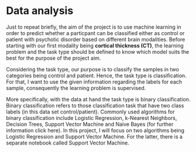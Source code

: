 # Data analysis

Just to repeat briefly, the aim of the project is to use machine learning in order to predict whether a particpant can be classified either as control or patient with psychotic disorder based on different brain modalities. Before starting with our first modality being **cortical thickness (CT)**, the learning problem and the task type should be defined to know which model suits the best for the purpose of the project aim. 

Considering the task type, our purpose is to classify the samples in two categories being control and patient. Hence, the task type is classification. For that, I want to use the given information regarding the labels for each sample, consequently the learning problem is supervised.

More specifically, with the data at hand the task type is binary classification. Binary classification refers to those classification task that have two class labels (in this data set control/patient). Commonly used algorithms for binary classification include Logistic Regression, k-Nearest Neighbors, Decision Trees, Support Vector Machine and Naive Bayes (for further information click here). In this project, I will focus on two algorithms being Logistic Regression and Support Vector Machine. For the latter, there is a separate notebook called Support Vector Machine.






